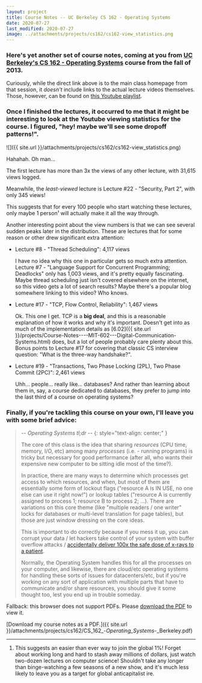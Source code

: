 ```yaml
---
layout: project
title: Course Notes -- UC Berkeley CS 162 - Operating Systems
date: 2020-07-27
last_modified: 2020-07-27
image: ../attachments/projects/cs162/cs162-view_statistics.png
---
```


### Here's yet another set of course notes, coming at you from [UC Berkeley's CS 162 - Operating Systems](https://inst.eecs.berkeley.edu/~cs162/fa13/) course from the fall of 2013.

Curiously, while the direct link above is to the main class homepage from that session, it *doesn't* include links to the actual lecture videos themselves. Those, however, can be found on [this Youtube playlist](https://www.youtube.com/playlist?list=PLRdybCcWDFzCag9A0h1m9QYaujD0xefgM).

### Once I finished the lectures, it occurred to me that it might be interesting to look at the Youtube viewing statistics for the course. I figured, "hey! maybe we'll see some dropoff patterns!".<!--more-->

![]({{ site.url }}/attachments/projects/cs162/cs162-view_statistics.png)

Hahahah. Oh man...

The first lecture has more than 3x the views of any other lecture, with 31,615 views logged.

Meanwhile, the *least-viewed* lecture is Lecture #22 - "Security, Part 2", with only 345 views!

This suggests that for every 100 people who start watching these lectures, only maybe 1 person¹ will actually make it all the way through.

Another interesting point about the view numbers is that we can see several sudden peaks later in the distribution. These are lectures that for some reason or other drew significant extra attention:

- Lecture #8 - "Thread Scheduling": 4,117 views

    I have no idea why this one in particular gets so much extra attention. Lecture #7 - "Language Support for Concurrent Programming; Deadlocks" only has 1,003 views, and it's pretty equally fascinating. Maybe thread scheduling just isn't covered elsewhere on the internet, so this video gets a lot of search results? Maybe there's a popular blog somewhere linking to this video? Who knows.

- Lecture #17 - "TCP, Flow Control, Reliability": 1,467 views

    Ok. This one I get. TCP is a **big deal**, and this is a reasonable explanation of how it works and why it's important. Doesn't get into as much of the implementation details as [6.02]({{ site.url }}/projects/Course-Notes----MIT-602---Digital-Communication-Systems.html) does, but a lot of people probably care plenty about this. Bonus points to Lecture #17 for covering that classic CS interview question: "What is the three-way handshake?".

- Lecture #19 - "Transactions, Two Phase Locking (2PL), Two Phase Commit (2PC)": 2,461 views

    Uhh... people... really like... databases? And rather than learning about them in, say, a course dedicated to databases, they prefer to jump into the last third of a course on operating systems?

### Finally, if you're tackling this course on your own, I'll leave you with some brief advice:

> -- *Operating Systems tl;dr* --
> {: style="text-align: center;" }
> 
> The core of this class is the idea that sharing *resources* (CPU time, memory, I/O, etc) among many *processes* (i.e. - running programs) is tricky but necessary for good performance (after all, who wants their expensive new computer to be sitting idle most of the time?).
>
> In practice, there are many ways to determine which processes get access to which resources, and when, but most of them are essentially some form of lockout flags ("resource A is IN USE, no one else can use it right now!") or lookup tables ("resource A is currently assigned to process 1; resource B to process 2; …). There are variations on this core theme (like "multiple readers / one writer" locks for databases or multi-level translation for page tables), but those are just window dressing on the core ideas.
> 
> This is important to do correctly because if you mess it up, you can corrupt your data / let hackers take control of your system with buffer overflow attacks / [accidentally deliver 100x the safe dose of x-rays to a patient](https://en.wikipedia.org/wiki/Therac-25).
>
> Normally, the Operating System handles this for all the processes on your computer, and likewise, there are cloud/etc operating systems for handling these sorts of issues for datacenters/etc, but if you're working on any sort of application with multiple parts that have to communicate and/or share resources, you should give it some thought too, lest you end up in trouble someday.

<object data="{{ site.url }}/attachments/projects/cs162/CS_162_-_Operating_Systems_-_Berkeley.pdf" type="application/pdf" style="min-height:100vh;width:100%">Fallback: this browser does not support PDFs. Please <a href="{{ site.url }}/attachments/projects/cs162/CS_162_-_Operating_Systems_-_Berkeley.pdf">download the PDF</a> to view it.
</object>

[Download my course notes as a PDF.]({{ site.url }}/attachments/projects/cs162/CS_162_-_Operating_Systems_-_Berkeley.pdf)

---

1. This suggests an easier than ever way to join the global 1%! Forget about working long and hard to stash away millions of dollars, just watch two-dozen lectures on computer science! Shouldn't take any longer than binge-watching a few seasons of a new show, and it's much less likely to leave you as a target for global anticapitalist ire.
